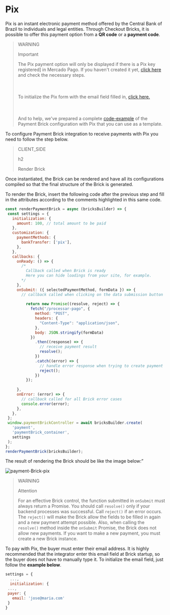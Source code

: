 # Pix

Pix is an instant electronic payment method offered by the Central Bank of Brazil to individuals and legal entities. Through Checkout Bricks, it is possible to offer this payment option from a **QR code** or a **payment code**.

> WARNING
>
> Important
>
> The Pix payment option will only be displayed if there is a Pix key registered] in Mercado Pago. If you haven't created it yet, [click here](https://www.youtube.com/watch?v=60tApKYVnkA) and check the necessary steps. <br/></br>
> <br/></br>
> To initialize the Pix form with the email field filled in, [click here.](/developers/en/docs/checkout-bricks/payment-brick/additional-customization/initialize-data-on-the-bricks)<br/></br>
> <br/></br>
> And to help, we've prepared a complete [code-example](/developers/en/docs/checkout-bricks/payment-brick/code-example/pix) of the Payment Brick configuration with Pix that you can use as a template.

To configure Payment Brick integration to receive payments with Pix you need to follow the step below. 

> CLIENT_SIDE
>
> h2
>
> Render Brick

Once instantiated, the Brick can be rendered and have all its configurations compiled so that the final structure of the Brick is generated.

To render the Brick, insert the following code after the previous step and fill in the attributes according to the comments highlighted in this same code.

```javascript
const renderPaymentBrick = async (bricksBuilder) => {
 const settings = {
   initialization: {
     amount: 100, // total amount to be paid
   },
   customization: {
     paymentMethods: {
       bankTransfer: ['pix'],
     },
   },
   callbacks: {
     onReady: () => {
       /*
         Callback called when Brick is ready
         Here you can hide loadings from your site, for example.
       */
     },
     onSubmit: ({ selectedPaymentMethod, formData }) => {
       // callback called when clicking on the data submission button
      
         return new Promise((resolve, reject) => {
           fetch("/processar-pago", {
             method: "POST",
             headers: {
               "Content-Type": "application/json",
             },
             body: JSON.stringify(formData)
           })
             .then((response) => {
               // receive payment result
               resolve();
             })
             .catch((error) => {
               // handle error response when trying to create payment
               reject();
             })
         });
       
     },
     onError: (error) => {
       // callback called for all Brick error cases
       console.error(error);
     },
   },
 };
 window.paymentBrickController = await bricksBuilder.create(
   'payment',
   'paymentBrick_container',
   settings
 );
};
renderPaymentBrick(bricksBuilder);
```

The result of rendering the Brick should be like the image below:”

![payment-Brick-pix](checkout-bricks/payment-brick-pix-en.png)

> WARNING
>
> Attention
>
> For an effective Brick control, the function submitted in `onSubmit` must always return a Promise. You should call `resolve()` only if your backend processes was successful. Call `reject()` if an error occurs. The `reject()` will make the Brick allow the fields to be filled in again and a new payment attempt possible. Also, when calling the `resolve()` method inside the `onSubmit` Promise, the Brick does not allow new payments. If you want to make a new payment, you must create a new Brick instance.

To pay with Pix, the buyer must enter their email address. It is highly recommended that the integrator enter this email field at Brick startup, so the buyer does not have to manually type it. To initialize the email field, just follow the **example below**.

```Javascript
settings = {
  ...,
  initialization: {
 ...,
 payer: {
   email: 'jose@maria.com'
 }
}
```